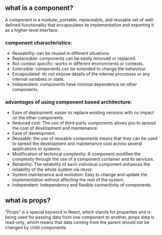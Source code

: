 ## what is a component?
A component is a modular, portable, replaceable, and reusable set of well-defined functionality that encapsulates its implementation and exporting it as a higher-level interface.

### component characteristics:
- Reusability: can be reused in different situations.
- Replaceable: components can be easily removed or replaced.
- Not context specific: works in different environments or contexts.
- Extensible: components can be extended to change the behaviour.
- Encapsulated: do not expose details of the internal processes or any internal variables or state.
- Independent: components have minimal dependence on other components.

### advantages of using component based architecture:
- Ease of deployment: easier to replace existing versions with no impact on the other components. 
- Reduced cost: The use of third-party components allows you to spread the cost of development and maintenance.
- Ease of development.
- Reusable: the use of reusable components means that they can be used to spread the development and maintenance cost across several applications or systems.
- Modification of technical complexity: A component modifies the complexity through the use of a component container and its services.
- Reliability: The reliability of each individual component enhances the reliability of the whole system via reuse.
- System maintenance and evolution: Easy to change and update the implementation without affecting the rest of the system.
- Independent: Independency and flexible connectivity of components.


## what is props?
“Props” is a special keyword in React, which stands for properties and is being used for passing data from one component to another, props data is read-only, which means that data coming from the parent should not be changed by child components.
